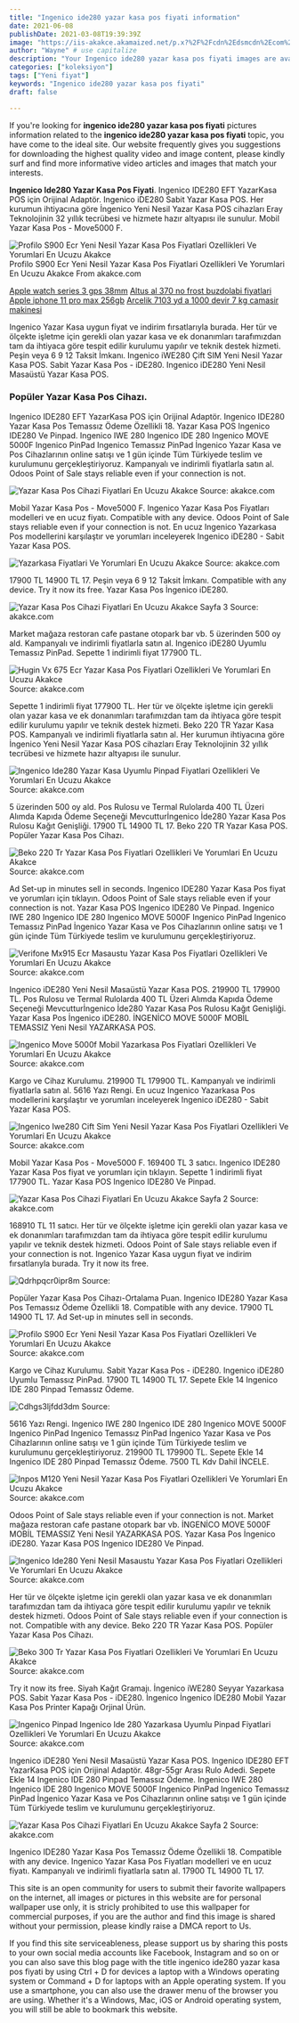 ```yaml
---
title: "Ingenico ide280 yazar kasa pos fiyati information"
date: 2021-06-08
publishDate: 2021-03-08T19:39:39Z
image: "https://iis-akakce.akamaized.net/p.x?%2F%2Fcdn%2Edsmcdn%2Ecom%2Fty70%2Fproduct%2Fmedia%2Fimages%2F20210211%2F0%2F61954057%2F60097976%2F1%2F1%5Forg%5Fzoom%2Ejpg%3FboutiqueId%3D545434%26merchantId%3D127797"
author: "Wayne" # use capitalize
description: "Your Ingenico ide280 yazar kasa pos fiyati images are available. Ingenico ide280 yazar kasa pos fiyati are a topic that is being searched for and liked by netizens today. You can Download the Ingenico ide280 yazar kasa pos fiyati files here. Find and Download all free images."
categories: ["koleksiyon"]
tags: ["Yeni fiyat"]
keywords: "Ingenico ide280 yazar kasa pos fiyati"
draft: false

---
```


If you're looking for **ingenico ide280 yazar kasa pos fiyati** pictures information related to the **ingenico ide280 yazar kasa pos fiyati** topic, you have come to the ideal  site.  Our website frequently  gives you  suggestions  for downloading  the highest  quality video and image  content, please kindly surf and find more informative video articles and images  that match your interests.

**Ingenico Ide280 Yazar Kasa Pos Fiyati**. Ingenico IDE280 EFT YazarKasa POS için Orijinal Adaptör. Ingenico iDE280 Sabit Yazar Kasa POS. Her kurumun ihtiyacına göre İngenico Yeni Nesil Yazar Kasa POS cihazları Eray Teknolojinin 32 yıllık tecrübesi ve hizmete hazır altyapısı ile sunulur. Mobil Yazar Kasa Pos - Move5000 F.

![Profilo S900 Ecr Yeni Nesil Yazar Kasa Pos Fiyatlari Ozellikleri Ve Yorumlari En Ucuzu Akakce](https://cdn.akakce.com/profilo/profilo-s900-ecr-yeni-nesil-yazar-kasa-pos-z.jpg "Profilo S900 Ecr Yeni Nesil Yazar Kasa Pos Fiyatlari Ozellikleri Ve Yorumlari En Ucuzu Akakce")
Profilo S900 Ecr Yeni Nesil Yazar Kasa Pos Fiyatlari Ozellikleri Ve Yorumlari En Ucuzu Akakce From akakce.com

[Apple watch series 3 gps 38mm](/apple-watch-series-3-gps-38mm/)
[Altus al 370 no frost buzdolabi fiyatlari](/altus-al-370-no-frost-buzdolabi-fiyatlari/)
[Apple iphone 11 pro max 256gb](/apple-iphone-11-pro-max-256gb/)
[Arcelik 7103 yd a 1000 devir 7 kg camasir makinesi](/arcelik-7103-yd-a-1000-devir-7-kg-camasir-makinesi/)

Ingenico Yazar Kasa uygun fiyat ve indirim fırsatlarıyla burada. Her tür ve ölçekte işletme için gerekli olan yazar kasa ve ek donanımları tarafımızdan tam da ihtiyaca göre tespit edilir kurulumu yapılır ve teknik destek hizmeti. Peşin veya 6 9 12 Taksit İmkanı. Ingenico iWE280 Çift SIM Yeni Nesil Yazar Kasa POS. Sabit Yazar Kasa Pos - iDE280. Ingenico iDE280 Yeni Nesil Masaüstü Yazar Kasa POS.

### Popüler Yazar Kasa Pos Cihazı.

Ingenico IDE280 EFT YazarKasa POS için Orijinal Adaptör. Ingenico IDE280 Yazar Kasa Pos Temassız Ödeme Özellikli 18. Yazar Kasa POS Ingenico IDE280 Ve Pinpad. Ingenico IWE 280 Ingenico IDE 280 Ingenico MOVE 5000F Ingenico PinPad Ingenico Temassız PinPad İngenico Yazar Kasa ve Pos Cihazlarının online satışı ve 1 gün içinde Tüm Türkiyede teslim ve kurulumunu gerçekleştiriyoruz. Kampanyalı ve indirimli fiyatlarla satın al. Odoos Point of Sale stays reliable even if your connection is not.


![Yazar Kasa Pos Cihazi Fiyatlari En Ucuzu Akakce](https://cdn.akakce.com/iv/3545/691/691397845x.jpg "Yazar Kasa Pos Cihazi Fiyatlari En Ucuzu Akakce")
Source: akakce.com

Mobil Yazar Kasa Pos - Move5000 F. Ingenico Yazar Kasa Pos Fiyatları modelleri ve en ucuz fiyatı. Compatible with any device. Odoos Point of Sale stays reliable even if your connection is not. En ucuz Ingenico Yazarkasa Pos modellerini karşılaştır ve yorumları inceleyerek Ingenico iDE280 - Sabit Yazar Kasa POS.

![Yazarkasa Fiyatlari Ve Yorumlari En Ucuzu Akakce](https://iis-akakce.akamaized.net/p.x?%2F%2Fn11scdn%2Eakamaized%2Enet%2Fa1%2F1024%2Felektronik%2Fyazarkasa%2Fhugin%2Dtiger%2Dt300%2Dmobil%2Ddokunmatik%2Dyeni%2Dnesil%2Dyazar%2Dkasa%2Dpos%2Dmobil%5F%5F0857584454549948%2Ejpg "Yazarkasa Fiyatlari Ve Yorumlari En Ucuzu Akakce")
Source: akakce.com

17900 TL 14900 TL 17. Peşin veya 6 9 12 Taksit İmkanı. Compatible with any device. Try it now its free. Yazar Kasa Pos İngenico iDE280.

![Yazar Kasa Pos Cihazi Fiyatlari En Ucuzu Akakce Sayfa 3](https://iis-akakce.akamaized.net/p.x?%2F%2Fmcdn01%2Egittigidiyor%2Enet%2F59880%2F598804259%5F0%2Ejpg "Yazar Kasa Pos Cihazi Fiyatlari En Ucuzu Akakce Sayfa 3")
Source: akakce.com

Market mağaza restoran cafe pastane otopark bar vb. 5 üzerinden 500 oy ald. Kampanyalı ve indirimli fiyatlarla satın al. Ingenico iDE280 Uyumlu Temassız PinPad. Sepette 1 indirimli fiyat 177900 TL.

![Hugin Vx 675 Ecr Yazar Kasa Pos Fiyatlari Ozellikleri Ve Yorumlari En Ucuzu Akakce](https://cdn.akakce.com/hugin/hugin-vx-675-ecr-yazar-kasa-pos-z.jpg "Hugin Vx 675 Ecr Yazar Kasa Pos Fiyatlari Ozellikleri Ve Yorumlari En Ucuzu Akakce")
Source: akakce.com

Sepette 1 indirimli fiyat 177900 TL. Her tür ve ölçekte işletme için gerekli olan yazar kasa ve ek donanımları tarafımızdan tam da ihtiyaca göre tespit edilir kurulumu yapılır ve teknik destek hizmeti. Beko 220 TR Yazar Kasa POS. Kampanyalı ve indirimli fiyatlarla satın al. Her kurumun ihtiyacına göre İngenico Yeni Nesil Yazar Kasa POS cihazları Eray Teknolojinin 32 yıllık tecrübesi ve hizmete hazır altyapısı ile sunulur.

![Ingenico Ide280 Yazar Kasa Uyumlu Pinpad Fiyatlari Ozellikleri Ve Yorumlari En Ucuzu Akakce](https://cdn.akakce.com/ingenico/ingenico-ide280-yazar-kasa-uyumlu-pinpad-z.jpg "Ingenico Ide280 Yazar Kasa Uyumlu Pinpad Fiyatlari Ozellikleri Ve Yorumlari En Ucuzu Akakce")
Source: akakce.com

5 üzerinden 500 oy ald. Pos Rulosu ve Termal Rulolarda 400 TL Üzeri Alımda Kapıda Ödeme Seçeneği Mevcutturİngenico İde280 Yazar Kasa Pos Rulosu Kağıt Genişliği. 17900 TL 14900 TL 17. Beko 220 TR Yazar Kasa POS. Popüler Yazar Kasa Pos Cihazı.

![Beko 220 Tr Yazar Kasa Pos Fiyatlari Ozellikleri Ve Yorumlari En Ucuzu Akakce](https://cdn.akakce.com/beko/beko-220-tr-yazar-kasa-pos-x.jpg "Beko 220 Tr Yazar Kasa Pos Fiyatlari Ozellikleri Ve Yorumlari En Ucuzu Akakce")
Source: akakce.com

Ad Set-up in minutes sell in seconds. Ingenico IDE280 Yazar Kasa Pos fiyat ve yorumları için tıklayın. Odoos Point of Sale stays reliable even if your connection is not. Yazar Kasa POS Ingenico IDE280 Ve Pinpad. Ingenico IWE 280 Ingenico IDE 280 Ingenico MOVE 5000F Ingenico PinPad Ingenico Temassız PinPad İngenico Yazar Kasa ve Pos Cihazlarının online satışı ve 1 gün içinde Tüm Türkiyede teslim ve kurulumunu gerçekleştiriyoruz.

![Verifone Mx915 Ecr Masaustu Yazar Kasa Pos Fiyatlari Ozellikleri Ve Yorumlari En Ucuzu Akakce](https://cdn.akakce.com/verifone/verifone-mx915-ecr-masaustu-yazar-kasa-pos-z.jpg "Verifone Mx915 Ecr Masaustu Yazar Kasa Pos Fiyatlari Ozellikleri Ve Yorumlari En Ucuzu Akakce")
Source: akakce.com

Ingenico iDE280 Yeni Nesil Masaüstü Yazar Kasa POS. 219900 TL 179900 TL. Pos Rulosu ve Termal Rulolarda 400 TL Üzeri Alımda Kapıda Ödeme Seçeneği Mevcutturİngenico İde280 Yazar Kasa Pos Rulosu Kağıt Genişliği. Yazar Kasa Pos İngenico iDE280. İNGENİCO MOVE 5000F MOBİL TEMASSIZ Yeni Nesil YAZARKASA POS.

![Ingenico Move 5000f Mobil Yazarkasa Pos Fiyatlari Ozellikleri Ve Yorumlari En Ucuzu Akakce](https://cdn.akakce.com/ingenico/ingenico-move-5000f-mobil-yazarkasa-pos-z.jpg "Ingenico Move 5000f Mobil Yazarkasa Pos Fiyatlari Ozellikleri Ve Yorumlari En Ucuzu Akakce")
Source: akakce.com

Kargo ve Cihaz Kurulumu. 219900 TL 179900 TL. Kampanyalı ve indirimli fiyatlarla satın al. 5616 Yazı Rengi. En ucuz Ingenico Yazarkasa Pos modellerini karşılaştır ve yorumları inceleyerek Ingenico iDE280 - Sabit Yazar Kasa POS.

![Ingenico Iwe280 Cift Sim Yeni Nesil Yazar Kasa Pos Fiyatlari Ozellikleri Ve Yorumlari En Ucuzu Akakce](https://cdn.akakce.com/ingenico/ingenico-iwe280-cift-sim-yeni-nesil-yazar-kasa-pos-z.jpg "Ingenico Iwe280 Cift Sim Yeni Nesil Yazar Kasa Pos Fiyatlari Ozellikleri Ve Yorumlari En Ucuzu Akakce")
Source: akakce.com

Mobil Yazar Kasa Pos - Move5000 F. 169400 TL 3 satıcı. Ingenico IDE280 Yazar Kasa Pos fiyat ve yorumları için tıklayın. Sepette 1 indirimli fiyat 177900 TL. Yazar Kasa POS Ingenico IDE280 Ve Pinpad.

![Yazar Kasa Pos Cihazi Fiyatlari En Ucuzu Akakce Sayfa 2](https://iis-akakce.akamaized.net/p.x?%2F%2Fn11scdn%2Eakamaized%2Enet%2Fa1%2F1024%2Fev%2Dyasam%2Fpos%2Dyazar%2Dkasa%2Fpidion%2Dmt360e%2Dyazar%2Dkasa%2Dpos%5F%5F1453911209909293%2Ejpg "Yazar Kasa Pos Cihazi Fiyatlari En Ucuzu Akakce Sayfa 2")
Source: akakce.com

168910 TL 11 satıcı. Her tür ve ölçekte işletme için gerekli olan yazar kasa ve ek donanımları tarafımızdan tam da ihtiyaca göre tespit edilir kurulumu yapılır ve teknik destek hizmeti. Odoos Point of Sale stays reliable even if your connection is not. Ingenico Yazar Kasa uygun fiyat ve indirim fırsatlarıyla burada. Try it now its free.

![Qdrhpqcr0ipr8m](https://iis-akakce.akamaized.net/p.x?%2F%2Fn11scdn%2Eakamaized%2Enet%2Fa1%2F1024%2Felektronik%2Fyazarkasa%2Fingenico%2Dide280%2Deft%2Dyazarkasa%2Dpos%2Dicin%2Dorijinal%2Dadaptor%5F%5F1024180294405330%2Ejpg "Qdrhpqcr0ipr8m")
Source: 

Popüler Yazar Kasa Pos Cihazı-Ortalama Puan. Ingenico IDE280 Yazar Kasa Pos Temassız Ödeme Özellikli 18. Compatible with any device. 17900 TL 14900 TL 17. Ad Set-up in minutes sell in seconds.

![Profilo S900 Ecr Yeni Nesil Yazar Kasa Pos Fiyatlari Ozellikleri Ve Yorumlari En Ucuzu Akakce](https://cdn.akakce.com/profilo/profilo-s900-ecr-yeni-nesil-yazar-kasa-pos-z.jpg "Profilo S900 Ecr Yeni Nesil Yazar Kasa Pos Fiyatlari Ozellikleri Ve Yorumlari En Ucuzu Akakce")
Source: akakce.com

Kargo ve Cihaz Kurulumu. Sabit Yazar Kasa Pos - iDE280. Ingenico iDE280 Uyumlu Temassız PinPad. 17900 TL 14900 TL 17. Sepete Ekle 14 Ingenico IDE 280 Pinpad Temassız Ödeme.

![Cdhgs3ljfdd3dm](https://iis-akakce.akamaized.net/p.x?%2F%2Fn11scdn%2Eakamaized%2Enet%2Fa1%2F1024%2Felektronik%2Fyazarkasa%2Fingenico%2Dmove%2D5000f%2Dyeni%2Dnesil%2Dyazarkasa%2Dpos%2Dcihazi%5F%5F0150641417558401%2Ejpg "Cdhgs3ljfdd3dm")
Source: 

5616 Yazı Rengi. Ingenico IWE 280 Ingenico IDE 280 Ingenico MOVE 5000F Ingenico PinPad Ingenico Temassız PinPad İngenico Yazar Kasa ve Pos Cihazlarının online satışı ve 1 gün içinde Tüm Türkiyede teslim ve kurulumunu gerçekleştiriyoruz. 219900 TL 179900 TL. Sepete Ekle 14 Ingenico IDE 280 Pinpad Temassız Ödeme. 7500 TL Kdv Dahil İNCELE.

![Inpos M120 Yeni Nesil Yazar Kasa Pos Fiyatlari Ozellikleri Ve Yorumlari En Ucuzu Akakce](https://cdn.akakce.com/inpos/inpos-m120-yeni-nesil-yazar-kasa-pos-z.jpg "Inpos M120 Yeni Nesil Yazar Kasa Pos Fiyatlari Ozellikleri Ve Yorumlari En Ucuzu Akakce")
Source: akakce.com

Odoos Point of Sale stays reliable even if your connection is not. Market mağaza restoran cafe pastane otopark bar vb. İNGENİCO MOVE 5000F MOBİL TEMASSIZ Yeni Nesil YAZARKASA POS. Yazar Kasa Pos İngenico iDE280. Yazar Kasa POS Ingenico IDE280 Ve Pinpad.

![Ingenico Ide280 Yeni Nesil Masaustu Yazar Kasa Pos Fiyatlari Ozellikleri Ve Yorumlari En Ucuzu Akakce](https://cdn.akakce.com/ingenico/ingenico-ide280-yeni-nesil-masaustu-yazar-kasa-pos-z.jpg "Ingenico Ide280 Yeni Nesil Masaustu Yazar Kasa Pos Fiyatlari Ozellikleri Ve Yorumlari En Ucuzu Akakce")
Source: akakce.com

Her tür ve ölçekte işletme için gerekli olan yazar kasa ve ek donanımları tarafımızdan tam da ihtiyaca göre tespit edilir kurulumu yapılır ve teknik destek hizmeti. Odoos Point of Sale stays reliable even if your connection is not. Compatible with any device. Beko 220 TR Yazar Kasa POS. Popüler Yazar Kasa Pos Cihazı.

![Beko 300 Tr Yazar Kasa Pos Fiyatlari Ozellikleri Ve Yorumlari En Ucuzu Akakce](https://cdn.akakce.com/beko/beko-300-tr-yazar-kasa-pos-z.jpg "Beko 300 Tr Yazar Kasa Pos Fiyatlari Ozellikleri Ve Yorumlari En Ucuzu Akakce")
Source: akakce.com

Try it now its free. Siyah Kağıt Gramajı. İngenico iWE280 Seyyar Yazarkasa POS. Sabit Yazar Kasa Pos - iDE280. İngenico İngenico İDE280 Mobil Yazar Kasa Pos Printer Kapağı Orjinal Ürün.

![Ingenico Pinpad Ingenico Ide 280 Yazarkasa Uyumlu Pinpad Fiyatlari Ozellikleri Ve Yorumlari En Ucuzu Akakce](https://cdn.akakce.com/iv/3545/773/773022634z.jpg "Ingenico Pinpad Ingenico Ide 280 Yazarkasa Uyumlu Pinpad Fiyatlari Ozellikleri Ve Yorumlari En Ucuzu Akakce")
Source: akakce.com

Ingenico iDE280 Yeni Nesil Masaüstü Yazar Kasa POS. Ingenico IDE280 EFT YazarKasa POS için Orijinal Adaptör. 48gr-55gr Arası Rulo Adedi. Sepete Ekle 14 Ingenico IDE 280 Pinpad Temassız Ödeme. Ingenico IWE 280 Ingenico IDE 280 Ingenico MOVE 5000F Ingenico PinPad Ingenico Temassız PinPad İngenico Yazar Kasa ve Pos Cihazlarının online satışı ve 1 gün içinde Tüm Türkiyede teslim ve kurulumunu gerçekleştiriyoruz.

![Yazar Kasa Pos Cihazi Fiyatlari En Ucuzu Akakce Sayfa 2](https://iis-akakce.akamaized.net/p.x?%2F%2Fcdn%2Edsmcdn%2Ecom%2Fty70%2Fproduct%2Fmedia%2Fimages%2F20210211%2F0%2F61954057%2F60097976%2F1%2F1%5Forg%5Fzoom%2Ejpg%3FboutiqueId%3D545434%26merchantId%3D127797 "Yazar Kasa Pos Cihazi Fiyatlari En Ucuzu Akakce Sayfa 2")
Source: akakce.com

Ingenico IDE280 Yazar Kasa Pos Temassız Ödeme Özellikli 18. Compatible with any device. Ingenico Yazar Kasa Pos Fiyatları modelleri ve en ucuz fiyatı. Kampanyalı ve indirimli fiyatlarla satın al. 17900 TL 14900 TL 17.

This site is an open community for users to submit their favorite wallpapers on the internet, all images or pictures in this website are for personal wallpaper use only, it is stricly prohibited to use this wallpaper for commercial purposes, if you are the author and find this image is shared without your permission, please kindly raise a DMCA report to Us.

If you find this site serviceableness, please support us by sharing this posts to your own social media accounts like Facebook, Instagram and so on or you can also save this blog page with the title ingenico ide280 yazar kasa pos fiyati by using Ctrl + D for devices a laptop with a Windows operating system or Command + D for laptops with an Apple operating system. If you use a smartphone, you can also use the drawer menu of the browser you are using. Whether it's a Windows, Mac, iOS or Android operating system, you will still be able to bookmark this website.
